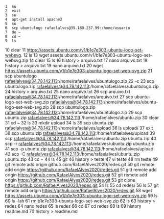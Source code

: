     1  su
    2  exit
    3  su
    4  apt-get install apache2
    5  su
    6  scp ubuntulogo rafaelalves@35.189.237.99:/home/usuario
    7  de ~
    8  cd ~
    9  ls
   10  clear
   11  https://assets.ubuntu.com/v1/b1e7e303-ubuntu-logo-set-websvg.
   12  ls
   13  wget assets.ubuntu.com/v1/b1e7e303-ubuntu-logo-set-websvg.zip
   14  clear
   15  ls
   16  history > arquivo.txt
   17  nano arquivo.txt
   18  history > arquivo.txt
   19  nano arquivo.txt
   20  wget https://assets.ubuntu.com/v1/b1e7e303-ubuntu-logo-set-web-svg.zip
   21  scp ubuntulogo rafaelalves@34.78.142.113:/home/rafaelalves/ubuntulogo.zip
   22  -c
   23  scp ubuntulogo.zip rafaelalves@34.78.142.113:/home/rafaelalves/ubuntulogo.zip
   24  history > arquivo.txt
   25  nano arquivo.txt
   26  scp arquivo.txt rafaelalves@34.78.142.113:/home/rafaelalves/arquivo.txt
   27  scp ubuntu-logo-set-web-svg.zip rafaelalves@34.78.142.113:/home/rafaelalves/ubuntu-logo-set-web-svg.zip
   28  scp ubuntulogo.zip rafaelalves@34.78.142.113:/home/rafaelalves/ubuntulogo.zip
   29  scp ubuntu.zip rafaelalves@34.78.142.113:/home/rafaelalves/ubuntu.zip
   30  clear
   31  cd ~
   32  ls
   33  mkdir upload
   34  ls
   35  scp ubuntu.zip rafaelalves@34.78.142.113:/home/rafaelalves/upload
   36  ls upload/
   37  exit
   38  scp ubuntu.zip rafaelalves@34.78.142.113:/home/rafaelalves/upload
   39  scp rafaelalves@34.78.142.113:/home/rafaelalves/ubuntu.zip ubuntu.zip
   40  scp -r rafaelalves@34.78.142.113:/home/rafaelalves/ubuntu.zip ubuntu.zip
   41  scp -p ubuntu.zip rafaelalves@34.78.142.113:/home/rafaelalves/upload
   42  scp -C rafaelalves@34.78.142.113:/home/rafaelalves/ubuntu.zip ubuntu.zip
   43  cd ~
   44  ls
   45  git
   46  history > teste
   47  vi teste
   48  rm teste
   49  git remote add origin github.com/RafaelAlves2020/redes.git
   50  git remote add origin https://github.com/RafaelAlves2020/redes.git
   51  gitt remote add origin https://github.com/RafaelAlves2020/redes.git
   52  git remote add origin https://github.com/RafaelAlves2020/redes.git
   53  git clone https://github.com/RafaelAlves2020/redes.git
   54  ls
   55  cd redes/
   56  ls
   57  git remote add origin https://github.com/RafaelAlves2020/redes.git
   58  wget https://assets.ubuntu.com/v1/b1e7e303-ubuntu-logo-set-web-svg.zip
   59  ls
   60  ls -lah
   61  rm b1e7e303-ubuntu-logo-set-web-svg.zip
   62  ls
   63  history > redes
   64  nano redes
   65  ls redes
   66  cd
   67  cd redes
   68  ls
   69  history readme.md
   70  history > readme.md
